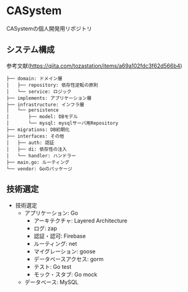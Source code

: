 # CASystem
CASystemの個人開発用リポジトリ

## システム構成
参考文献(https://qiita.com/tozastation/items/a69a102fdc3f62d566b4)

```
├── domain: ドメイン層
│   ├── repository: 依存性逆転の原則
│   └── service: ロジック
├── implements: アプリケーション層
├── infrastructure: インフラ層
│   └── persistence
│       ├── model: DBモデル
│       └── mysql: mysqlサーバ用Repository
├── migrations: DB初期化
├── interfaces: その他
│   ├── auth: 認証
│   ├── di: 依存性の注入
│   └── handler: ハンドラー
├── main.go: ルーティング
└── vendor: Goのパッケージ
```

## 技術選定

- 技術選定
    - アプリケーション: Go
        - アーキテクチャ: Layered Architecture
        - ログ: zap
        - 認証・認可: Firebase
        - ルーティング: net
        - マイグレーション: goose
        - データベースアクセス: gorm
        - テスト: Go test
        - モック・スタブ: Go mock
    - データベース: MySQL
